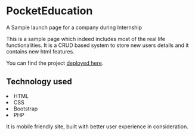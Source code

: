 # PocketEducation
A Sample launch page for a company during Internship

This is a sample page which indeed includes most of the real life functionalities. 
It is a CRUD based system to store new users details and it contains new html features.

You can find the project <a href="http://hari.joomla.com/PocketEducation"> deployed here</a>.

## Technology used
<li> HTML </li>
<li> CSS</li>
<li> Bootstrap </li>
<li> PHP </li>

It is mobile friendly site, built with better user experience in consideration.
